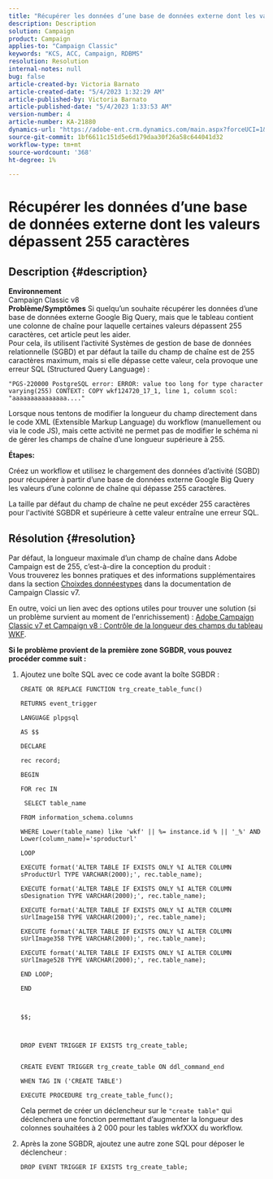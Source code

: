 ```yaml
---
title: "Récupérer les données d’une base de données externe dont les valeurs dépassent 255 caractères"
description: Description
solution: Campaign
product: Campaign
applies-to: "Campaign Classic"
keywords: "KCS, ACC, Campaign, RDBMS"
resolution: Resolution
internal-notes: null
bug: false
article-created-by: Victoria Barnato
article-created-date: "5/4/2023 1:32:29 AM"
article-published-by: Victoria Barnato
article-published-date: "5/4/2023 1:33:53 AM"
version-number: 4
article-number: KA-21880
dynamics-url: "https://adobe-ent.crm.dynamics.com/main.aspx?forceUCI=1&pagetype=entityrecord&etn=knowledgearticle&id=b9e55082-1bea-ed11-a7c6-6045bd006268"
source-git-commit: 1bf6611c151d5e6d179daa30f26a58c644041d32
workflow-type: tm+mt
source-wordcount: '368'
ht-degree: 1%

---
```


# Récupérer les données d’une base de données externe dont les valeurs dépassent 255 caractères

## Description {#description}

<b>Environnement</b><br>Campaign Classic v8<br>
<b>Problème/Symptômes</b>
Si quelqu’un souhaite récupérer les données d’une base de données externe Google Big Query, mais que le tableau contient une colonne de chaîne pour laquelle certaines valeurs dépassent 255 caractères, cet article peut les aider. <br>
Pour cela, ils utilisent l’activité Systèmes de gestion de base de données relationnelle (SGBD) et par défaut la taille du champ de chaîne est de 255 caractères maximum, mais si elle dépasse cette valeur, cela provoque une erreur SQL (Structured Query Language) :

`"PGS-220000 PostgreSQL error: ERROR: value too long for type character varying(255) CONTEXT: COPY wkf124720_17_1, line 1, column scol: "aaaaaaaaaaaaaaa...."`



Lorsque nous tentons de modifier la longueur du champ directement dans le code XML (Extensible Markup Language) du workflow (manuellement ou via le code JS), mais cette activité ne permet pas de modifier le schéma ni de gérer les champs de chaîne d’une longueur supérieure à 255.



<b>Étapes:</b>

Créez un workflow et utilisez le chargement des données d’activité (SGBD) pour récupérer à partir d’une base de données externe Google Big Query les valeurs d’une colonne de chaîne qui dépasse 255 caractères.

La taille par défaut du champ de chaîne ne peut excéder 255 caractères pour l&#39;activité SGBDR et supérieure à cette valeur entraîne une erreur SQL.


## Résolution {#resolution}

Par défaut, la longueur maximale d’un champ de chaîne dans Adobe Campaign est de 255, c’est-à-dire la conception du produit :<br>
Vous trouverez les bonnes pratiques et des informations supplémentaires dans la section [Choix](https://experienceleague.adobe.com/docs/campaign-classic/using/configuring-campaign-classic/data-model/data-model-best-practices.html?lang=en#data-types)[des données](https://experienceleague.adobe.com/docs/campaign-classic/using/configuring-campaign-classic/data-model/data-model-best-practices.html?lang=en#data-types)[types](https://experienceleague.adobe.com/docs/campaign-classic/using/configuring-campaign-classic/data-model/data-model-best-practices.html?lang=en#data-types) dans la documentation de Campaign Classic v7.

En outre, voici un lien avec des options utiles pour trouver une solution (si un problème survient au moment de l&#39;enrichissement) : [Adobe Campaign Classic v7 et Campaign v8 : Contrôle de la longueur des champs du tableau WKF](https://experienceleaguecommunities.adobe.com/t5/adobe-campaign-classic-questions/controlling-wkf-table-field-length/td-p/355506).



<b>Si le problème provient de la première zone SGBDR, vous pouvez procéder comme suit :</b>



1. Ajoutez une boîte SQL avec ce code avant la boîte SGBDR :

   ```
   CREATE OR REPLACE FUNCTION trg_create_table_func()
   
   RETURNS event_trigger
   
   LANGUAGE plpgsql
   
   AS $$
   
   DECLARE
   
   rec record;
   
   BEGIN
   
   FOR rec IN
   
    SELECT table_name
   
   FROM information_schema.columns
   
   WHERE Lower(table_name) like 'wkf' || %= instance.id % || '_%' AND Lower(column_name)='sproducturl'
   
   LOOP
   
   EXECUTE format('ALTER TABLE IF EXISTS ONLY %I ALTER COLUMN sProductUrl TYPE VARCHAR(2000);', rec.table_name);
   
   EXECUTE format('ALTER TABLE IF EXISTS ONLY %I ALTER COLUMN sDesignation TYPE VARCHAR(2000);', rec.table_name);
   
   EXECUTE format('ALTER TABLE IF EXISTS ONLY %I ALTER COLUMN sUrlImage158 TYPE VARCHAR(2000);', rec.table_name);
   
   EXECUTE format('ALTER TABLE IF EXISTS ONLY %I ALTER COLUMN sUrlImage358 TYPE VARCHAR(2000);', rec.table_name);
   
   EXECUTE format('ALTER TABLE IF EXISTS ONLY %I ALTER COLUMN sUrlImage528 TYPE VARCHAR(2000);', rec.table_name);
   
   END LOOP;
   
   END
   
   
   
   $$;
   
   
   
   DROP EVENT TRIGGER IF EXISTS trg_create_table;
   
   
   CREATE EVENT TRIGGER trg_create_table ON ddl_command_end
   
   WHEN TAG IN ('CREATE TABLE')
   
   EXECUTE PROCEDURE trg_create_table_func();
   ```






   Cela permet de créer un déclencheur sur le `"create table"` qui déclenchera une fonction permettant d’augmenter la longueur des colonnes souhaitées à 2 000 pour les tables wkfXXX du workflow.
2. Après la zone SGBDR, ajoutez une autre zone SQL pour déposer le déclencheur :

   `DROP EVENT TRIGGER IF EXISTS trg_create_table;`

